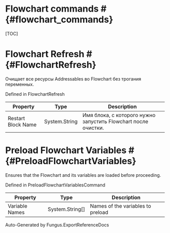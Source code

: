 # Flowchart commands # {#flowchart_commands}

[TOC]
# Flowchart Refresh # {#FlowchartRefresh}
Очищает все ресурсы Addressables во Flowchart без трогания переменных.

Defined in FlowchartRefresh

Property | Type | Description
 --- | --- | ---
Restart Block Name | System.String | Имя блока, с которого нужно запустить Flowchart после очистки.

# Preload Flowchart Variables # {#PreloadFlowchartVariables}
Ensures that the Flowchart and its variables are loaded before proceeding.

Defined in PreloadFlowchartVariablesCommand

Property | Type | Description
 --- | --- | ---
Variable Names | System.String[] | Names of the variables to preload

Auto-Generated by Fungus.ExportReferenceDocs